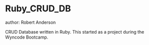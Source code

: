 # Ruby_CRUD_DB
author: Robert Anderson

CRUD Database written in Ruby.
This started as a project during the Wyncode Bootcamp.

